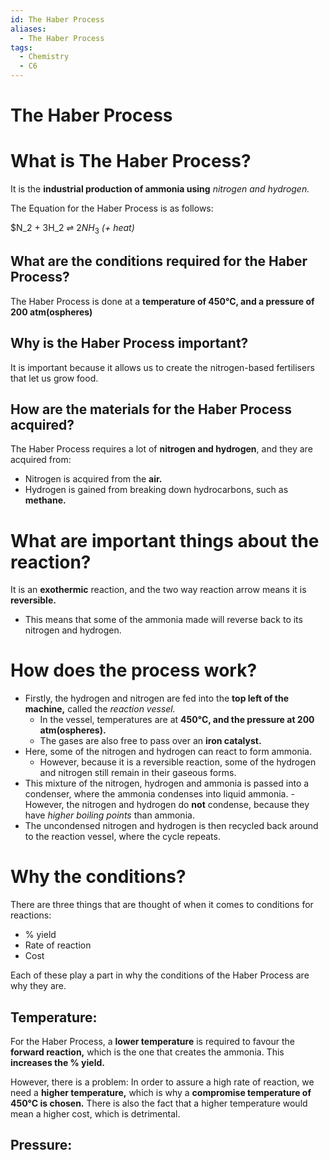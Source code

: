 ```yaml
---
id: The Haber Process
aliases:
  - The Haber Process
tags:
  - Chemistry
  - C6
---
```


# The Haber Process

# What is The Haber Process?

It is the **industrial production of ammonia using** *nitrogen and hydrogen.* 

The Equation for the Haber Process is as follows:

$N_2 + 3H_2 ⇌ $2NH_3$ *(+ heat)* 

## What are the conditions required for the Haber Process?

The Haber Process is done at a **temperature of 450°C, and a pressure of 200 atm(ospheres)** 

## Why is the Haber Process important?

It is important because it allows us to create the nitrogen-based fertilisers that let us grow food.

## How are the materials for the Haber Process acquired?

The Haber Process requires a lot of **nitrogen and hydrogen**, and they are acquired from:

- Nitrogen is acquired from the **air.** 
- Hydrogen is gained from breaking down hydrocarbons, such as **methane.** 

# What are important things about the reaction?

It is an **exothermic** reaction, and the two way reaction arrow means it is **reversible.** 

- This means that some of the ammonia made will reverse back to its nitrogen and hydrogen.

# How does the process work?

- Firstly, the hydrogen and nitrogen are fed into the **top left of the machine,** called the *reaction vessel.* 
    - In the vessel, temperatures are at **450°C, and the pressure at 200 atm(ospheres).** 
    - The gases are also free to pass over an **iron catalyst.** 
- Here, some of the nitrogen and hydrogen can react to form ammonia.
    - However, because it is a reversible reaction, some of the hydrogen and nitrogen still remain in their gaseous forms.
- This mixture of the nitrogen, hydrogen and ammonia is passed into a condenser, where the ammonia condenses into liquid ammonia.
        - However, the nitrogen and hydrogen do **not** condense, because they have *higher boiling points* than ammonia.
- The uncondensed nitrogen and hydrogen is then recycled back around to the reaction vessel, where the cycle repeats.

# Why the conditions?

There are three things that are thought of when it comes to conditions for reactions:

- % yield
- Rate of reaction
- Cost

Each of these play a part in why the conditions of the Haber Process are why they are.

## Temperature:

For the Haber Process, a **lower temperature** is required to favour the **forward reaction,** which is the one that creates the ammonia. This **increases the % yield.** 

However, there is a problem: In order to assure a high rate of reaction, we need a **higher temperature,** which is why a **compromise temperature of 450°C is chosen.** There is also the fact that a higher temperature would mean a higher cost, which is detrimental.

## Pressure:
